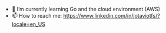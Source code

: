 - 🌱 I’m currently learning Go and the cloud environment (AWS)
- 📫 How to reach me: https://www.linkedin.com/in/jotaviotfs/?locale=en_US
